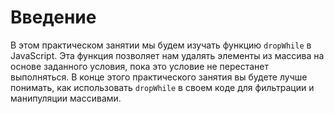 # Введение

В этом практическом занятии мы будем изучать функцию `dropWhile` в JavaScript. Эта функция позволяет нам удалять элементы из массива на основе заданного условия, пока это условие не перестанет выполняться. В конце этого практического занятия вы будете лучше понимать, как использовать `dropWhile` в своем коде для фильтрации и манипуляции массивами.
